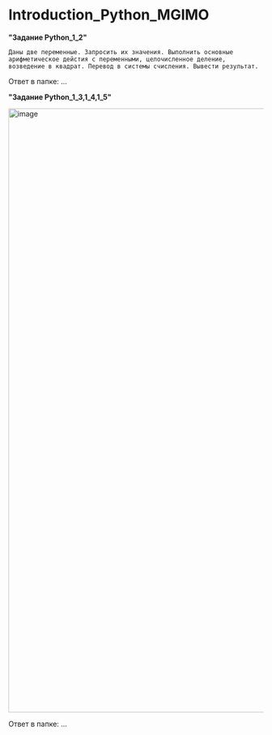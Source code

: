 # Introduction_Python_MGIMO

**"Задание Python_1_2"**

    Даны две переменные. Запросить их значения. Выполнить основные арифметическое дейстия с переменными, целочисленное деление, возведение в квадрат. Перевод в системы счисления. Вывести результат. 

Ответ в папке: ...

**"Задание Python_1_3,1_4,1_5"**

<img width="1194" alt="image" src="https://github.com/MatveevaUlyana/Introduction_Python_MGIMO/assets/119431787/b33398a7-519c-4aff-bd32-1deeb9c370d5">

Ответ в папке: ...
